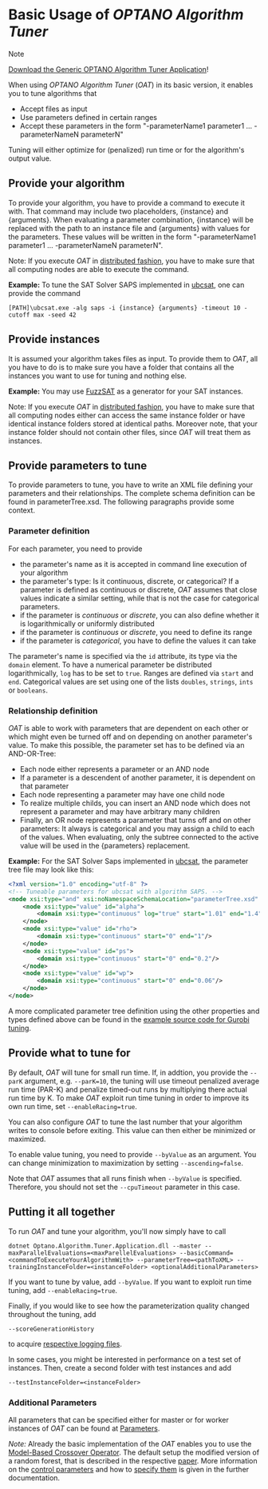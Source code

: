 # Basic Usage of *OPTANO Algorithm Tuner*

> [!NOTE] 
> [Download the Generic OPTANO Algorithm Tuner Application](../OPTANO.Tuner.Application.zip)!


When using *OPTANO Algorithm Tuner* (*OAT*) in its basic version, it enables you to tune algorithms that

- Accept files as input
- Use parameters defined in certain ranges
- Accept these parameters in the form "-parameterName1 parameter1 ... -parameterNameN parameterN"

Tuning will either optimize for (penalized) run time or for the algorithm's output value.

## Provide your algorithm
To provide your algorithm, you have to provide a command to execute it with. That command may include two placeholders, {instance} and {arguments}. When evaluating a parameter combination, {instance} will be replaced with the path to an instance file and {arguments} with values for the parameters. These values will be written in the form "-parameterName1 parameter1 ... -parameterNameN parameterN".

Note: If you execute *OAT* in [distributed fashion](distributed.md), you have to make sure that all computing nodes are able to execute the command.

**Example:** To tune the SAT Solver SAPS implemented in [ubcsat](http://ubcsat.dtompkins.com/), one can provide the command

	[PATH]\ubcsat.exe -alg saps -i {instance} {arguments} -timeout 10 -cutoff max -seed 42

## Provide instances
It is assumed your algorithm takes files as input. To provide them to *OAT*, all you have to do is to make sure you have a folder that contains all the instances you want to use for tuning and nothing else.

**Example:** You may use [FuzzSAT](http://fmv.jku.at/fuzzsat/) as a generator for your SAT instances.

Note: If you execute *OAT* in [distributed fashion](distributed.md), you have to make sure that all computing nodes either can access the same instance folder or have identical instance folders stored at identical paths. Moreover note, that your instance folder should not contain other files, since *OAT* will treat them as instances.

## Provide parameters to tune
To provide parameters to tune, you have to write an XML file defining your parameters and their relationships. The complete schema definition can be found in parameterTree.xsd. The following paragraphs provide some context.

### <a name="xml"></a>Parameter definition
For each parameter, you need to provide

- the parameter's name as it is accepted in command line execution of your algorithm
- the parameter's type: Is it continuous, discrete, or categorical? If a parameter is defined as continuous or discrete, *OAT* assumes that close values indicate a similar setting, while that is not the case for categorical parameters.
- if the parameter is *continuous* or *discrete*, you can also define whether it is logarithmically or uniformly distributed
- if the parameter is *continuous* or *discrete*, you need to define its range
- if the parameter is *categorical*, you have to define the values it can take

The parameter's name is specified via the `id` attribute, its type via the `domain` element. To have a numerical parameter be distributed logarithmically, `log` has to be set to `true`. Ranges are defined via `start` and `end`. Categorical values are set using one of the lists `doubles`, `strings`, `ints` or `booleans`.

### Relationship definition
*OAT* is able to work with parameters that are dependent on each other or which might even be turned off and on depending on another parameter's value. To make this possible, the parameter set has to be defined via an AND-OR-Tree:

- Each node either represents a parameter or an AND node
- If a parameter is a descendent of another parameter, it is dependent on that parameter
- Each node representing a parameter may have one child node
- To realize multiple childs, you can insert an AND node which does not represent a parameter and may have arbitrary many children
- Finally, an OR node represents a parameter that turns off and on other parameters: It always is categorical and you may assign a child to each of the values. When evaluating, only the subtree connected to the active value will be used in the {parameters} replacement.


**Example:** For the SAT Solver Saps implemented in [ubcsat](http://ubcsat.dtompkins.com/), the parameter tree file may look like this:

```xml
<?xml version="1.0" encoding="utf-8" ?>
<!-- Tuneable parameters for ubcsat with algorithm SAPS. -->
<node xsi:type="and" xsi:noNamespaceSchemaLocation="parameterTree.xsd" xmlns:xsi="http://www.w3.org/2001/XMLSchema-instance">
	<node xsi:type="value" id="alpha">
		<domain xsi:type="continuous" log="true" start="1.01" end="1.4"/>
	</node>
	<node xsi:type="value" id="rho">
		<domain xsi:type="continuous" start="0" end="1"/>
	</node>
	<node xsi:type="value" id="ps">
		<domain xsi:type="continuous" start="0" end="0.2"/>
	</node>
	<node xsi:type="value" id="wp">
		<domain xsi:type="continuous" start="0" end="0.06"/>
	</node>
</node>
```
A more complicated parameter tree definition using the other properties and types defined above can be found in the [example source code for Gurobi tuning](gurobi.md).

## Provide what to tune for
By default, *OAT* will tune for small run time. If, in addtion, you provide the  `--parK` argument, e.g. `--parK=10`, the tuning will use timeout penalized average run time (PAR-K) and penalize timed-out runs by multiplying there actual run time by K. To make *OAT* exploit run time tuning in order to improve its own run time, set `--enableRacing=true`.

You can also configure *OAT* to tune the last number that your algorithm writes to console before exiting. This value can then either be minimized or maximized.

To enable value tuning, you need to provide `--byValue` as an argument. You can change minimization to maximization by setting `--ascending=false`.

Note that *OAT* assumes that all runs finish when `--byValue` is specified. Therefore, you should not set the `--cpuTimeout` parameter in this case.

## Putting it all together
To run *OAT* and tune your algorithm, you'll now simply have to call
	 
	dotnet Optano.Algorithm.Tuner.Application.dll --master -- maxParallelEvaluations=<maxParellelEvaluations> --basicCommand=<commandToExecuteYourAlgorithmWith> --parameterTree=<pathToXML> --trainingInstanceFolder=<instanceFolder> <optionalAdditionalParameters>

If you want to tune by value, add `--byValue`. If you want to exploit run time tuning, add `--enableRacing=true`.

Finally, if you would like to see how the parameterization quality changed throughout the tuning, add

	--scoreGenerationHistory
	
to acquire [respective logging files](logging.md).

In some cases, you might be interested in performance on a test set of instances. Then, create a second folder with test instances and add

	--testInstanceFolder=<instanceFolder>

### Additional Parameters

All parameters that can be specified either for master or for worker instances of *OAT* can be found at [Parameters](parameters.md). 

_Note:_ Already the basic implementation of the *OAT* enables you to use the [Model-Based Crossover Operator](model_based_crossover.md). The default setup the modified version of a random forest, that is described in the respective [paper](https://www.ijcai.org/Proceedings/15/Papers/109.pdf). More information on the [control parameters](parameters.md) and how to [specify them](parameter_selection.md#model-based-crossover) is given in the further documentation.
